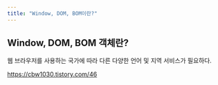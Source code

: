 ```yaml
---
title: "Window, DOM, BOM이란?"
---
```


## Window, DOM, BOM 객체란?

웹 브라우저를 사용하는 국가에 따라 다른 다양한 언어 및 지역 서비스가 필요하다.

<https://cbw1030.tistory.com/46>

<br>
